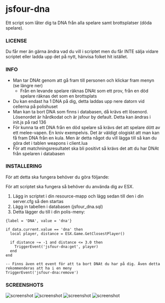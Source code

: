 # jsfour-dna
Ett script som låter dig ta DNA från alla spelare samt brottsplatser (döda spelare).

### LICENSE
Du får mer än gärna ändra vad du vill i scriptet men du får INTE sälja vidare scriptet eller ladda upp det på nytt, hänvisa folket hit istället.

### INFO
* Man tar DNAt genom att gå fram till personen och klickar fram menyn (se längre ner)
  - Från en levande spelare räknas DNAt som ett prov, från en död spelare räknas det som en brottsplats
* Du kan endast ha 1 DNA på dig, detta laddas upp nere datorn vid cellerna på polishuset
* Man kan ta bort DNA som finns i databasen, då krävs ett lösenord. Lösenordet är hårdkodat och är jsfour by default. Detta kan ändras i init.js på rad 136
* För kunna ta ett DNA från en död spelare så krävs det att spelare dött av ett melee-vapen. En kniv exempelvis. Det är väldigt ologiskt att man kan få fram DNA från en kula. Men är detta något du vill lägga till så kan du göra det i tablen weapons i client.lua
* För att matchningsresultatet ska bli positivt så krävs det att du har DNAt från spelaren i databasen

### INSTALLERING
För att detta ska fungera behöver du göra följande:

För att scriptet ska fungera så behöver du använda dig av ESX.

1. Lägg in scriptet i din resource-mapp och lägg sedan till den i din server.cfg så den startas
2. Lägg in tabellen i databasen (jsfour_dna.sql)
3. Detta lägger du till i din polis-meny:

```
{label = 'DNA', value = 'dna'}

if data.current.value == 'dna' then
  local player, distance = ESX.Game.GetClosestPlayer()
  
  if distance ~= -1 and distance <= 3.0 then
    TriggerEvent('jsfour-dna:get', player)
  end
end

-- Finns även ett event för att ta bort DNAt du har på dig. Även detta rekommenderas att ha i en meny
TriggerEvent('jsfour-dna:remove')
```

### SCREENSHOTS
![screenshot](https://i.gyazo.com/0e38567915f677da7746ff263a8c74ba.png)
![screenshot](https://i.gyazo.com/72b115711470c1d86c1ced2cc4004fd9.png)
![screenshot](https://i.gyazo.com/54333c35e9eb68b5072ecf572f0ff496.png)
![screenshot](https://i.gyazo.com/654add0e77ed36d03c560943fb6264d8.png)
